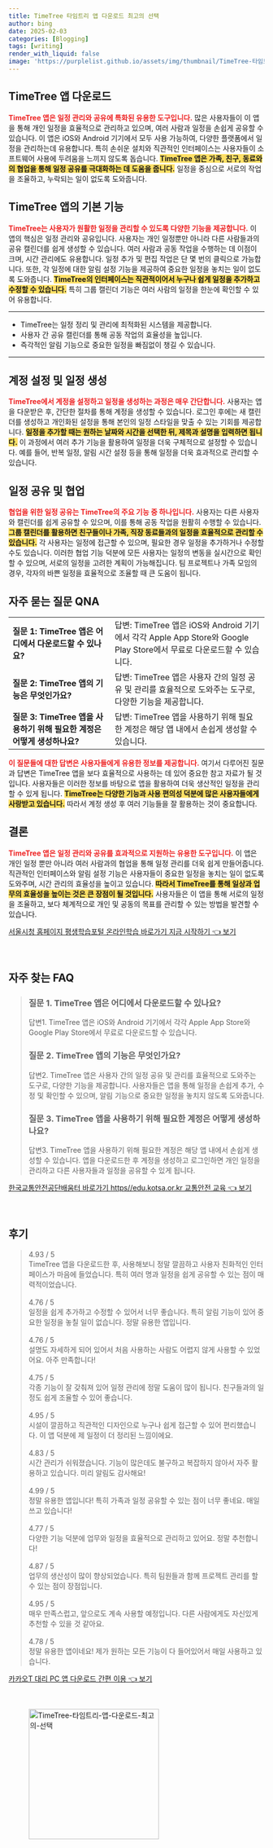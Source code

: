 ```yaml
---
title: TimeTree 타임트리 앱 다운로드 최고의 선택
author: bing
date: 2025-02-03
categories: [Blogging]
tags: [writing]
render_with_liquid: false
image: 'https://purplelist.github.io/assets/img/thumbnail/TimeTree-타임트리-앱-다운로드-최고의-선택.webp'
---
```



<h2 id='TimeTree_앱_다운로드'>TimeTree 앱 다운로드</h2>

<p><b><span style="color: #ee2323;">TimeTree 앱은 일정 관리와 공유에 특화된 유용한 도구입니다.</span></b> 많은 사용자들이 이 앱을 통해 개인 일정을 효율적으로 관리하고 있으며, 여러 사람과 일정을 손쉽게 공유할 수 있습니다. 이 앱은 iOS와 Android 기기에서 모두 사용 가능하여, 다양한 플랫폼에서 일정을 관리하는데 유용합니다. 특히 손쉬운 설치와 직관적인 인터페이스는 사용자들이 소프트웨어 사용에 두려움을 느끼지 않도록 돕습니다. <b><span style="background-color: #ffe066;">TimeTree 앱은 가족, 친구, 동료와의 협업을 통해 일정 공유를 극대화하는 데 도움을 줍니다.</span></b> 일정을 중심으로 서로의 작업을 조율하고, 누락되는 일이 없도록 도와줍니다.</p>

<h2 id='TimeTree_앱의_기본_기능'>TimeTree 앱의 기본 기능</h2>

<p><b><span style="color: #ee2323;">TimeTree는 사용자가 원활한 일정을 관리할 수 있도록 다양한 기능을 제공합니다.</span></b> 이 앱의 핵심은 일정 관리와 공유입니다. 사용자는 개인 일정뿐만 아니라 다른 사람들과의 공유 캘린더를 쉽게 생성할 수 있습니다. 여러 사람과 공동 작업을 수행하는 데 이점이 크며, 시간 관리에도 유용합니다. 일정 추가 및 편집 작업은 단 몇 번의 클릭으로 가능합니다. 또한, 각 일정에 대한 알림 설정 기능을 제공하여 중요한 일정을 놓치는 일이 없도록 도와줍니다. <b><span style="background-color: #ffe066;">TimeTree의 인터페이스는 직관적이어서 누구나 쉽게 일정을 추가하고 수정할 수 있습니다.</span></b> 특히 그룹 캘린더 기능은 여러 사람의 일정을 한눈에 확인할 수 있어 유용합니다.</p>

<hr />

<ul>
    <li>TimeTree는 일정 정리 및 관리에 최적화된 시스템을 제공합니다.</li>
    <li>사용자 간 공유 캘린더를 통해 공동 작업의 효율성을 높입니다.</li>
    <li>즉각적인 알림 기능으로 중요한 일정을 빠짐없이 챙길 수 있습니다.</li>
</ul>

<hr />

<h2 id='계정_설정_및_일정_생성'>계정 설정 및 일정 생성</h2>

<p><b><span style="color: #ee2323;">TimeTree에서 계정을 설정하고 일정을 생성하는 과정은 매우 간단합니다.</span></b> 사용자는 앱을 다운받은 후, 간단한 절차를 통해 계정을 생성할 수 있습니다. 로그인 후에는 새 캘린더를 생성하고 개인화된 설정을 통해 본인의 일정 스타일을 맞출 수 있는 기회를 제공합니다. <b><span style="background-color: #ffe066;">일정을 추가할 때는 원하는 날짜와 시간을 선택한 뒤, 제목과 설명을 입력하면 됩니다.</span></b> 이 과정에서 여러 추가 기능을 활용하여 일정을 더욱 구체적으로 설정할 수 있습니다. 예를 들어, 반복 일정, 알림 시간 설정 등을 통해 일정을 더욱 효과적으로 관리할 수 있습니다.</p>

<h2 id='일정_공유_및_협업'>일정 공유 및 협업</h2>

<p><b><span style="color: #ee2323;">협업을 위한 일정 공유는 TimeTree의 주요 기능 중 하나입니다.</span></b> 사용자는 다른 사용자와 캘린더를 쉽게 공유할 수 있으며, 이를 통해 공동 작업을 원활히 수행할 수 있습니다. <b><span style="background-color: #ffe066;">그룹 캘린더를 활용하면 친구들이나 가족, 직장 동료들과의 일정을 효율적으로 관리할 수 있습니다.</span></b> 각 사용자는 일정에 접근할 수 있으며, 필요한 경우 일정을 추가하거나 수정할 수도 있습니다. 이러한 협업 기능 덕분에 모든 사용자는 일정의 변동을 실시간으로 확인할 수 있으며, 서로의 일정을 고려한 계획이 가능해집니다. 팀 프로젝트나 가족 모임의 경우, 각자의 바쁜 일정을 효율적으로 조율할 때 큰 도움이 됩니다.</p>

<h2 id='자주_묻는_질문_QNA'>자주 묻는 질문 QNA</h2>

<table>
    <tr>
        <td><b>질문 1: TimeTree 앱은 어디에서 다운로드할 수 있나요?</b></td>
        <td>답변: TimeTree 앱은 iOS와 Android 기기에서 각각 Apple App Store와 Google Play Store에서 무료로 다운로드할 수 있습니다.</td>
    </tr>
    <tr>
        <td><b>질문 2: TimeTree 앱의 기능은 무엇인가요?</b></td>
        <td>답변: TimeTree 앱은 사용자 간의 일정 공유 및 관리를 효율적으로 도와주는 도구로, 다양한 기능을 제공합니다.</td>
    </tr>
    <tr>
        <td><b>질문 3: TimeTree 앱을 사용하기 위해 필요한 계정은 어떻게 생성하나요?</b></td>
        <td>답변: TimeTree 앱을 사용하기 위해 필요한 계정은 해당 앱 내에서 손쉽게 생성할 수 있습니다.</td>
    </tr>
</table>

<p><b><span style="color: #ee2323;">이 질문들에 대한 답변은 사용자들에게 유용한 정보를 제공합니다.</span></b> 여기서 다루어진 질문과 답변은 TimeTree 앱을 보다 효율적으로 사용하는 데 있어 중요한 참고 자료가 될 것입니다. 사용자들은 이러한 정보를 바탕으로 앱을 활용하여 더욱 생산적인 일정을 관리할 수 있게 됩니다. <b><span style="background-color: #ffe066;">TimeTree는 다양한 기능과 사용 편의성 덕분에 많은 사용자들에게 사랑받고 있습니다.</span></b> 따라서 계정 생성 후 여러 기능들을 잘 활용하는 것이 중요합니다.</p>

<h2 id='결론'>결론</h2>

<p><b><span style="color: #ee2323;">TimeTree 앱은 일정 관리와 공유를 효과적으로 지원하는 유용한 도구입니다.</span></b> 이 앱은 개인 일정 뿐만 아니라 여러 사람과의 협업을 통해 일정 관리를 더욱 쉽게 만들어줍니다. 직관적인 인터페이스와 알림 설정 기능은 사용자들이 중요한 일정을 놓치는 일이 없도록 도와주며, 시간 관리의 효율성을 높이고 있습니다. <b><span style="background-color: #ffe066;">따라서 TimeTree를 통해 일상과 업무의 효율성을 높이는 것은 큰 장점이 될 것입니다.</span></b> 사용자들은 이 앱을 통해 서로의 일정을 조율하고, 보다 체계적으로 개인 및 공동의 목표를 관리할 수 있는 방법을 발견할 수 있습니다.</p>


<p><a class="click-button" title="서울시청 홈페이지 평생학습포털 온라인학습 바로가기 지금 시작하기" href="https://purplelist.github.io/posts/%EC%84%9C%EC%9A%B8%EC%8B%9C%EC%B2%AD-%ED%99%88%ED%8E%98%EC%9D%B4%EC%A7%80-%ED%8F%89%EC%83%9D%ED%95%99%EC%8A%B5%ED%8F%AC%ED%84%B8-%EC%98%A8%EB%9D%BC%EC%9D%B8%ED%95%99%EC%8A%B5-%EB%B0%94%EB%A1%9C%EA%B0%80%EA%B8%B0-%EC%A7%80%EA%B8%88-%EC%8B%9C%EC%9E%91%ED%95%98%EA%B8%B0/" rel="dofollow">서울시청 홈페이지 평생학습포털 온라인학습 바로가기 지금 시작하기 👈 보기</a></p><br>
<h2 id='자주_찾는_FAQ'>자주 찾는 FAQ</h2>
<div itemscope="" itemtype="https://schema.org/FAQPage"> 
<blockquote> 
<div itemscope="" itemprop="mainEntity" itemtype="https://schema.org/Question"> 
<h3 itemprop="name">질문 1. TimeTree 앱은 어디에서 다운로드할 수 있나요?</h3> 
<div itemscope="" itemprop="acceptedAnswer" itemtype="https://schema.org/Answer"> 
<span itemprop="text"> 
<p>답변1. TimeTree 앱은 iOS와 Android 기기에서 각각 Apple App Store와 Google Play Store에서 무료로 다운로드할 수 있습니다.</p> 
</span> 
</div> 
</div> 
<div itemscope="" itemprop="mainEntity" itemtype="https://schema.org/Question"> 
<h3 itemprop="name">질문 2. TimeTree 앱의 기능은 무엇인가요?</h3> 
<div itemscope="" itemprop="acceptedAnswer" itemtype="https://schema.org/Answer"> 
<span itemprop="text"> 
<p>답변2. TimeTree 앱은 사용자 간의 일정 공유 및 관리를 효율적으로 도와주는 도구로, 다양한 기능을 제공합니다. 사용자들은 앱을 통해 일정을 손쉽게 추가, 수정 및 확인할 수 있으며, 알림 기능으로 중요한 일정을 놓치지 않도록 도와줍니다.</p> 
</span> 
</div> 
</div> 
<div itemscope="" itemprop="mainEntity" itemtype="https://schema.org/Question"> 
<h3 itemprop="name">질문 3. TimeTree 앱을 사용하기 위해 필요한 계정은 어떻게 생성하나요?</h3> 
<div itemscope="" itemprop="acceptedAnswer" itemtype="https://schema.org/Answer"> 
<span itemprop="text"> 
<p>답변3. TimeTree 앱을 사용하기 위해 필요한 계정은 해당 앱 내에서 손쉽게 생성할 수 있습니다. 앱을 다운로드한 후 계정을 생성하고 로그인하면 개인 일정을 관리하고 다른 사용자들과 일정을 공유할 수 있게 됩니다.</p> 
</span> 
</div> 
</div> 
</blockquote> 
</div>
<p><a class="click-button" title="한국교통안전공단배움터 바로가기 https//edu.kotsa.or.kr 교통안전 교육" href="https://purplelist.github.io/posts/%ED%95%9C%EA%B5%AD%EA%B5%90%ED%86%B5%EC%95%88%EC%A0%84%EA%B3%B5%EB%8B%A8%EB%B0%B0%EC%9B%80%ED%84%B0-%EB%B0%94%EB%A1%9C%EA%B0%80%EA%B8%B0-httpsedu.kotsa.or.kr-%EA%B5%90%ED%86%B5%EC%95%88%EC%A0%84-%EA%B5%90%EC%9C%A1/" rel="dofollow">한국교통안전공단배움터 바로가기 https//edu.kotsa.or.kr 교통안전 교육 👈 보기</a></p><br>
<h2 id='후기'>후기</h2>
<div itemscope itemtype="https://schema.org/Product">
  <blockquote>
  <div itemprop="review" itemscope itemtype="https://schema.org/Review">
      <div itemprop="reviewRating" itemscope itemtype="https://schema.org/Rating"> <span itemprop="ratingValue">4.93</span> / <span itemprop="bestRating">5</span> </div>
      <span itemprop="reviewBody">TimeTree 앱을 다운로드한 후, 사용해보니 정말 깔끔하고 사용자 친화적인 인터페이스가 마음에 들었습니다. 특히 여러 명과 일정을 쉽게 공유할 수 있는 점이 매력적이었습니다.</span>
  </div>
  <br>
  <div itemprop="review" itemscope itemtype="https://schema.org/Review">
      <div itemprop="reviewRating" itemscope itemtype="https://schema.org/Rating"> <span itemprop="ratingValue">4.76</span> / <span itemprop="bestRating">5</span> </div>
      <span itemprop="reviewBody">일정을 쉽게 추가하고 수정할 수 있어서 너무 좋습니다. 특히 알림 기능이 있어 중요한 일정을 놓칠 일이 없습니다. 정말 유용한 앱입니다.</span>
  </div>
  <br>
  <div itemprop="review" itemscope itemtype="https://schema.org/Review">
      <div itemprop="reviewRating" itemscope itemtype="https://schema.org/Rating"> <span itemprop="ratingValue">4.76</span> / <span itemprop="bestRating">5</span> </div>
      <span itemprop="reviewBody">설명도 자세하게 되어 있어서 처음 사용하는 사람도 어렵지 않게 사용할 수 있었어요. 아주 만족합니다!</span>
  </div>
  <br>
  <div itemprop="review" itemscope itemtype="https://schema.org/Review">
      <div itemprop="reviewRating" itemscope itemtype="https://schema.org/Rating"> <span itemprop="ratingValue">4.75</span> / <span itemprop="bestRating">5</span> </div>
      <span itemprop="reviewBody">각종 기능이 잘 갖춰져 있어 일정 관리에 정말 도움이 많이 됩니다. 친구들과의 일정도 쉽게 조율할 수 있어 좋습니다.</span>
  </div>
  <br>
  <div itemprop="review" itemscope itemtype="https://schema.org/Review">
      <div itemprop="reviewRating" itemscope itemtype="https://schema.org/Rating"> <span itemprop="ratingValue">4.95</span> / <span itemprop="bestRating">5</span> </div>
      <span itemprop="reviewBody">시설이 깔끔하고 직관적인 디자인으로 누구나 쉽게 접근할 수 있어 편리했습니다. 이 앱 덕분에 제 일정이 더 정리된 느낌이에요.</span>
  </div>
  <br>
  <div itemprop="review" itemscope itemtype="https://schema.org/Review">
      <div itemprop="reviewRating" itemscope itemtype="https://schema.org/Rating"> <span itemprop="ratingValue">4.83</span> / <span itemprop="bestRating">5</span> </div>
      <span itemprop="reviewBody">시간 관리가 쉬워졌습니다. 기능이 많은데도 불구하고 복잡하지 않아서 자주 활용하고 있습니다. 미리 알림도 감사해요!</span>
  </div>
  <br>
  <div itemprop="review" itemscope itemtype="https://schema.org/Review">
      <div itemprop="reviewRating" itemscope itemtype="https://schema.org/Rating"> <span itemprop="ratingValue">4.99</span> / <span itemprop="bestRating">5</span> </div>
      <span itemprop="reviewBody">정말 유용한 앱입니다! 특히 가족과 일정 공유할 수 있는 점이 너무 좋네요. 매일 쓰고 있습니다!</span>
  </div>
  <br>
  <div itemprop="review" itemscope itemtype="https://schema.org/Review">
      <div itemprop="reviewRating" itemscope itemtype="https://schema.org/Rating"> <span itemprop="ratingValue">4.77</span> / <span itemprop="bestRating">5</span> </div>
      <span itemprop="reviewBody">다양한 기능 덕분에 업무와 일정을 효율적으로 관리하고 있어요. 정말 추천합니다!</span>
  </div>
  <br>
  <div itemprop="review" itemscope itemtype="https://schema.org/Review">
      <div itemprop="reviewRating" itemscope itemtype="https://schema.org/Rating"> <span itemprop="ratingValue">4.87</span> / <span itemprop="bestRating">5</span> </div>
      <span itemprop="reviewBody">업무의 생산성이 많이 향상되었습니다. 특히 팀원들과 함께 프로젝트 관리를 할 수 있는 점이 장점입니다.</span>
  </div>
  <br>
  <div itemprop="review" itemscope itemtype="https://schema.org/Review">
      <div itemprop="reviewRating" itemscope itemtype="https://schema.org/Rating"> <span itemprop="ratingValue">4.95</span> / <span itemprop="bestRating">5</span> </div>
      <span itemprop="reviewBody">매우 만족스럽고, 앞으로도 계속 사용할 예정입니다. 다른 사람에게도 자신있게 추천할 수 있을 것 같아요.</span>
  </div>
  <br>
  <div itemprop="review" itemscope itemtype="https://schema.org/Review">
      <div itemprop="reviewRating" itemscope itemtype="https://schema.org/Rating"> <span itemprop="ratingValue">4.78</span> / <span itemprop="bestRating">5</span> </div>
      <span itemprop="reviewBody">정말 유용한 앱이네요! 제가 원하는 모든 기능이 다 들어있어서 매일 사용하고 있습니다.</span>
  </div>
  </blockquote>
</div>
<p><a class="click-button" title="카카오T 대리 PC 앱 다운로드 간편 이용" href="https://purplelist.github.io/posts/%EC%B9%B4%EC%B9%B4%EC%98%A4T-%EB%8C%80%EB%A6%AC-PC-%EC%95%B1-%EB%8B%A4%EC%9A%B4%EB%A1%9C%EB%93%9C-%EA%B0%84%ED%8E%B8-%EC%9D%B4%EC%9A%A9/" rel="dofollow">카카오T 대리 PC 앱 다운로드 간편 이용 👈 보기</a></p><br>
<figure class="image"><img src="https://purplelist.github.io/assets/img/thumbnail/TimeTree-타임트리-앱-다운로드-최고의-선택.webp" alt="TimeTree-타임트리-앱-다운로드-최고의-선택" width="256" height="256"></figure>